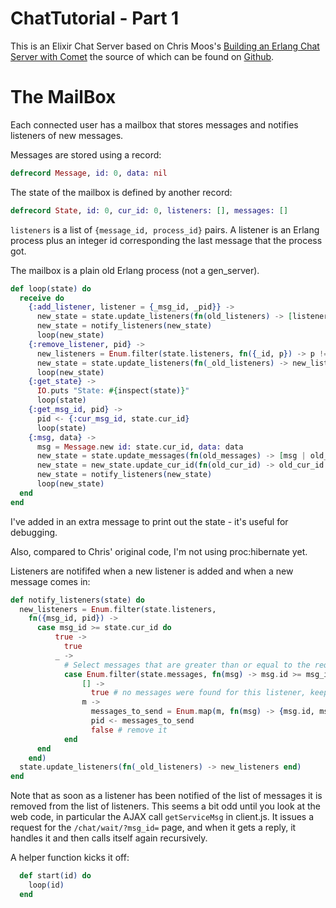 # ChatTutorial - Part 1

This is an Elixir Chat Server based on Chris Moos's
[Building an Erlang Chat Server with Comet](http://www.chrismoos.com/2009/09/28/building-an-erlang-chat-server-with-comet-part-1)
the source of which can be found on [Github](https://github.com/chrismoos/erl_chat_tutorial).

The MailBox
===========

Each connected user has a mailbox that stores messages and notifies listeners of new messages.

Messages are stored using a record:

```elixir
defrecord Message, id: 0, data: nil
```

The state of the mailbox is defined by another record:

```elixir
defrecord State, id: 0, cur_id: 0, listeners: [], messages: []
```

`listeners` is a list of `{message_id, process_id}` pairs. A listener is an Erlang
process plus an integer id corresponding the last message that the process got.

The mailbox is a plain old Erlang process (not a gen_server).

```elixir
def loop(state) do
  receive do
    {:add_listener, listener = {_msg_id, _pid}} ->
      new_state = state.update_listeners(fn(old_listeners) -> [listener | old_listeners] end)
      new_state = notify_listeners(new_state)
      loop(new_state)
    {:remove_listener, pid} ->
      new_listeners = Enum.filter(state.listeners, fn({_id, p}) -> p != pid end)
      new_state = state.update_listeners(fn(_old_listeners) -> new_listeners end)
      loop(new_state)
    {:get_state} ->
      IO.puts "State: #{inspect(state)}"
      loop(state)
    {:get_msg_id, pid} ->
      pid <- {:cur_msg_id, state.cur_id}
      loop(state)
    {:msg, data} ->
      msg = Message.new id: state.cur_id, data: data
      new_state = state.update_messages(fn(old_messages) -> [msg | old_messages] end)
      new_state = new_state.update_cur_id(fn(old_cur_id) -> old_cur_id + 1 end)
      new_state = notify_listeners(new_state)
      loop(new_state)
  end
end
```

I've added in an extra message to print out the state - it's useful for debugging.

Also, compared to Chris' original code, I'm not using proc:hibernate yet.

Listeners are notififed when a new listener is added and when a new message comes in:

```elixir
def notify_listeners(state) do
  new_listeners = Enum.filter(state.listeners, 
    fn({msg_id, pid}) ->
      case msg_id >= state.cur_id do
          true -> 
            true
          _ ->
            # Select messages that are greater than or equal to the requested ID
            case Enum.filter(state.messages, fn(msg) -> msg.id >= msg_id end) do
                [] -> 
                  true # no messages were found for this listener, keep it in the list
                m -> 
                  messages_to_send = Enum.map(m, fn(msg) -> {msg.id, msg.data} end) 
                  pid <- messages_to_send
                  false # remove it
            end
      end
    end)
  state.update_listeners(fn(_old_listeners) -> new_listeners end)
end
```

Note that as soon as a listener has been notified of the list of messages it is 
removed from the list of listeners. This seems a bit odd until you look at the 
web code, in particular the AJAX call `getServiceMsg` in client.js. It issues a request
for the `/chat/wait/?msg_id=` page, and when it gets a reply, it handles it and then 
calls itself again recursively. 

A helper function kicks it off:

```elixir
  def start(id) do
    loop(id)
  end
```

